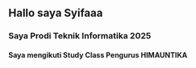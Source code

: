 ## Hallo saya Syifaaa

### Saya Prodi Teknik Informatika 2025

#### Saya mengikuti Study Class Pengurus HIMAUNTIKA

